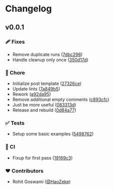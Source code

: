 # Changelog


## v0.0.1


### 🩹 Fixes

- Remove duplicate runs ([7dbc298](https://github.com/HaoZeke/large-file-auditor/commit/7dbc298))
- Handle cleanup only once ([350d17d](https://github.com/HaoZeke/large-file-auditor/commit/350d17d))

### 🏡 Chore

- Initialize post template ([27326ce](https://github.com/HaoZeke/large-file-auditor/commit/27326ce))
- Update lints ([7a849b5](https://github.com/HaoZeke/large-file-auditor/commit/7a849b5))
- Rework ([a92da95](https://github.com/HaoZeke/large-file-auditor/commit/a92da95))
- Remove additional empty comments ([c893cfc](https://github.com/HaoZeke/large-file-auditor/commit/c893cfc))
- Just be more useful ([083313d](https://github.com/HaoZeke/large-file-auditor/commit/083313d))
- Release and rebuild ([0d84a77](https://github.com/HaoZeke/large-file-auditor/commit/0d84a77))

### ✅ Tests

- Setup some basic examples ([5498762](https://github.com/HaoZeke/large-file-auditor/commit/5498762))

### 🤖 CI

- Fixup for first pass ([19169c3](https://github.com/HaoZeke/large-file-auditor/commit/19169c3))

### ❤️ Contributors

- Rohit Goswami ([@HaoZeke](https://github.com/HaoZeke))

